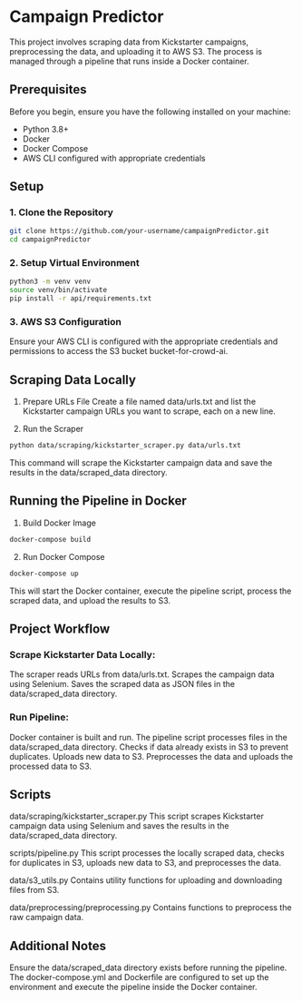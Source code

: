 # Campaign Predictor

This project involves scraping data from Kickstarter campaigns, preprocessing the data, and uploading it to AWS S3. The process is managed through a pipeline that runs inside a Docker container.

## Prerequisites

Before you begin, ensure you have the following installed on your machine:

- Python 3.8+
- Docker
- Docker Compose
- AWS CLI configured with appropriate credentials

## Setup

### 1. Clone the Repository

```sh
git clone https://github.com/your-username/campaignPredictor.git
cd campaignPredictor
```
### 2. Setup Virtual Environment
```sh
python3 -m venv venv
source venv/bin/activate
pip install -r api/requirements.txt
```
### 3. AWS S3 Configuration
Ensure your AWS CLI is configured with the appropriate credentials and permissions to access the S3 bucket bucket-for-crowd-ai.

## Scraping Data Locally
1. Prepare URLs File
Create a file named data/urls.txt and list the Kickstarter campaign URLs you want to scrape, each on a new line.

2. Run the Scraper
```sh
python data/scraping/kickstarter_scraper.py data/urls.txt
```
This command will scrape the Kickstarter campaign data and save the results in the data/scraped_data directory.

## Running the Pipeline in Docker
1. Build Docker Image
```sh
docker-compose build
```
2. Run Docker Compose
```sh 
docker-compose up
```
This will start the Docker container, execute the pipeline script, process the scraped data, and upload the results to S3.

## Project Workflow

### Scrape Kickstarter Data Locally:

The scraper reads URLs from data/urls.txt.
Scrapes the campaign data using Selenium.
Saves the scraped data as JSON files in the data/scraped_data directory.

### Run Pipeline:

Docker container is built and run.
The pipeline script processes files in the data/scraped_data directory.
Checks if data already exists in S3 to prevent duplicates.
Uploads new data to S3.
Preprocesses the data and uploads the processed data to S3.

## Scripts
data/scraping/kickstarter_scraper.py
This script scrapes Kickstarter campaign data using Selenium and saves the results in the data/scraped_data directory.

scripts/pipeline.py
This script processes the locally scraped data, checks for duplicates in S3, uploads new data to S3, and preprocesses the data.

data/s3_utils.py
Contains utility functions for uploading and downloading files from S3.

data/preprocessing/preprocessing.py
Contains functions to preprocess the raw campaign data.

## Additional Notes
Ensure the data/scraped_data directory exists before running the pipeline.
The docker-compose.yml and Dockerfile are configured to set up the environment and execute the pipeline inside the Docker container.
